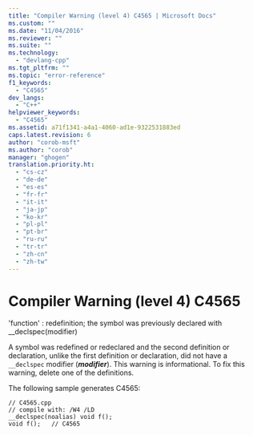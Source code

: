 ```yaml
---
title: "Compiler Warning (level 4) C4565 | Microsoft Docs"
ms.custom: ""
ms.date: "11/04/2016"
ms.reviewer: ""
ms.suite: ""
ms.technology: 
  - "devlang-cpp"
ms.tgt_pltfrm: ""
ms.topic: "error-reference"
f1_keywords: 
  - "C4565"
dev_langs: 
  - "C++"
helpviewer_keywords: 
  - "C4565"
ms.assetid: a71f1341-a4a1-4060-ad1e-9322531883ed
caps.latest.revision: 6
author: "corob-msft"
ms.author: "corob"
manager: "ghogen"
translation.priority.ht: 
  - "cs-cz"
  - "de-de"
  - "es-es"
  - "fr-fr"
  - "it-it"
  - "ja-jp"
  - "ko-kr"
  - "pl-pl"
  - "pt-br"
  - "ru-ru"
  - "tr-tr"
  - "zh-cn"
  - "zh-tw"
---
```

# Compiler Warning (level 4) C4565
'function' : redefinition; the symbol was previously declared with __declspec(modifier)  
  
 A symbol was redefined or redeclared and the second definition or declaration, unlike the first definition or declaration, did not have a `__declspec` modifier (***modifier***). This warning is informational. To fix this warning, delete one of the definitions.  
  
 The following sample generates C4565:  
  
```  
// C4565.cpp  
// compile with: /W4 /LD  
__declspec(noalias) void f();  
void f();   // C4565  
```